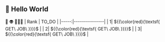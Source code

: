## **👋 Hello World**
🧐  👽  🙈🙉🙊
| Rank |     TO_DO     |
|-----:|---------------|
|     1|    ${{\color{red}\{\textsf{   GET\ JOB\ \}}}}\$  |
|     2|    ${{\color{red}\{\textsf{   GET\ JOB\ \}}}}\$  |
|     3|    ${{\color{red}\{\textsf{   GET\ JOB\ \}}}}\$  |


<picture>
  <source media="(prefers-color-scheme: dark)" srcset="https://user-images.githubusercontent.com/74038190/216655818-2e7b9a31-49bf-4744-85a8-db8a2577c45c.gif">
  <source media="(prefers-color-scheme: light)" srcset="https://user-images.githubusercontent.com/74038190/216655818-2e7b9a31-49bf-4744-85a8-db8a2577c45c.gif">
</picture>

<picture>
  <source media="(prefers-color-scheme: dark)" srcset="https://user-images.githubusercontent.com/74038190/216649443-702212b5-2704-4b2c-8ab0-38bf536a0d41.gif">
  <source media="(prefers-color-scheme: light)" srcset="https://user-images.githubusercontent.com/74038190/216649443-702212b5-2704-4b2c-8ab0-38bf536a0d41.gif">
</picture>
